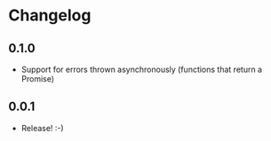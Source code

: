 # Changelog

## 0.1.0

- Support for errors thrown asynchronously (functions that return a Promise)

## 0.0.1

- Release! :-)
